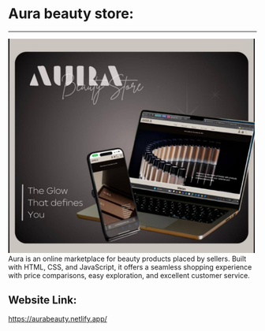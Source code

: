 # Aura beauty store:
<hr>
<img src="https://github.com/iRoseM/AURA-Web-project--IT312/raw/main/images/Auraposter.jpg" alt="Aura Poster" width="500">
Aura is an online marketplace for beauty products placed by sellers. Built with HTML, CSS, and JavaScript, it offers a seamless shopping experience with price comparisons, easy exploration, and excellent customer service.

## Website Link:
https://aurabeauty.netlify.app/
